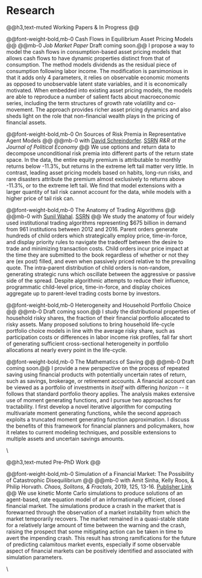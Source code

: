 # Research


@@h3,text-muted Working Papers & In Progress @@

@@font-weight-bold,mb-0 Cash Flows in Equilibrium Asset Pricing Models @@
@@mb-0 _Job Market Paper_ Draft coming soon.@@
I propose a way to model the cash flows in consumption-based asset pricing models that allows cash flows to have dynamic properties distinct from that of consumption. The method models dividends as the residual piece of consumption following labor income. The modification is parsimonious in that it adds only 4 parameters, it relies on observable economic moments as opposed to unobservable latent state variables, and it is economically motivated. When embedded into existing asset pricing models, the models are able to reproduce a number of salient facts about macroeconomic series, including the term structures of growth rate volatility and co-movement. The approach provides richer asset pricing dynamics  and also sheds light on the role that non-financial wealth plays in the pricing of financial assets.







@@font-weight-bold,mb-0 On Sources of Risk Premia in Representative Agent Models @@
@@mb-0 with [David Schreindorfer](http://www.davidschreindorfer.com/). [SSRN](https://papers.ssrn.com/sol3/papers.cfm?abstract_id=3452743) _R&R at the Journal of Political Economy_ @@
We use options and return data to decompose unconditional risk premia
into different parts of the return state space. In the data, the entire equity
premium is attributable to monthly returns below -11.3%, but returns in the
extreme left tail matter very little. In contrast, leading asset pricing models
based on habits, long-run risks, and rare disasters attribute the premium almost
exclusively to returns above -11.3%, or to the extreme left tail. We find
that model extensions with a larger quantity of tail risk cannot account for
the data, while models with a higher price of tail risk can.



@@font-weight-bold,mb-0 The Anatomy of Trading Algorithms @@
@@mb-0 with [Sunil Wahal](https://asu.pure.elsevier.com/en/persons/sunil-wahal). [SSRN](https://papers.ssrn.com/sol3/papers.cfm?abstract_id=3497001) @@
We study the anatomy of four widely used institutional trading algorithms representing \$675 billion in demand from 961 institutions between 2012 and 2016. Parent orders generate hundreds of child orders which strategically employ price, time-in-force, and display priority rules to navigate the tradeoff between the desire to trade and minimizing transaction costs. Child orders incur price impact at the time they are submitted to the book regardless of whether or not they are (ex post) filled, and even when passively priced relative to the prevailing quote. The intra-parent distribution of child orders is non-random, generating strategic runs which oscillate between the aggressive or passive side of the spread. Despite algorithmic attempts to reduce their influence, programmatic child-level price, time-in-force, and display choices aggregate up to parent-level trading costs borne by investors. 





@@font-weight-bold,mb-0 Heterogeneity and Household Portfolio Choice @@
@@mb-0 Draft coming soon.@@
I study the distributional properties of household risky shares, the fraction of their financial portfolio allocated to risky assets. Many proposed solutions to bring household life-cycle portfolio choice models in line with the average risky share, such as participation costs or differences in labor income risk profiles, fall far short of generating sufficient cross-sectional heterogeneity in portfolio allocations at nearly every point in the life-cycle.


@@font-weight-bold,mb-0 The Mathematics of Saving @@
@@mb-0  Draft coming soon.@@
I provide a new perspective on the process of repeated saving using financial products with potentially uncertain rates of return, such as savings, brokerage, or retirement accounts. A financial account can be viewed as a portfolio of investments in _itself_ with differing _horizon_ -- it follows that standard portfolio theory applies. The analysis makes extensive use of moment generating functions, and I pursue two approaches for tractability. I first develop a novel iterative algorithm for computing multivariate moment generating functions, while the second approach exploits a truncated moment generating function approximation. I discuss the benefits of this framework for financial planners and policymakers, how it relates to current modeling techniques, and possible extensions to multiple assets and uncertain savings amounts.






\\

@@h3,text-muted Pre-PhD Work @@

@@font-weight-bold,mb-0 Simulation of a Financial Market: The Possibility of Catastrophic Disequilibrium @@
@@mb-0 with Amit Sinha, Kelly Roos, & Philip Horvath.  _Chaos, Solitons, & Fractals_, 2019, 125, 13-16. [Publisher Link](http://www.sciencedirect.com/science/article/pii/S0960077919301705) @@
We use kinetic Monte Carlo simulations to produce solutions of an agent-based, rate equation model of an informationally efficient, closed financial market. The simulations produce a crash in the market that is forewarned through the observation of a market instability from which the market temporarily recovers. The market remained in a quasi-stable state for a relatively large amount of time between the warning and the crash, raising the prospect that some mitigating action can be taken in time to avert the impending crash. This result has strong ramifications for the future of predicting calamitous market events, especially if some observable aspect of financial markets can be positively identified and associated with simulation parameters.

\\
